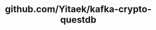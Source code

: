---
layout: post
title: github.com/Yitaek/kafka-crypto-questdb
categories: link
tags: [انگلیسی, گیت‌هاب, برنامه‌نویسی]
---
